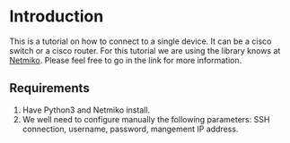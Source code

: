 # Introduction 
This is a tutorial on how to connect to a single device. It can be a cisco switch or a cisco router. For this tutorial we are using the library knows at [Netmiko](https://github.com/ktbyers/netmiko). Please feel free to go in the link for more information. 

## Requirements

1. Have Python3 and Netmiko install. 
2. We well need to configure manually the following parameters: SSH connection, username, password, mangement IP address. 

## 


